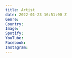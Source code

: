 ```yaml
---
title: Artist
date: 2022-01-23 16:51:00 Z
Genre: 
Country: 
Image: 
Spotify: 
YouTube: 
Facebook: 
Instagram: 
---
```



